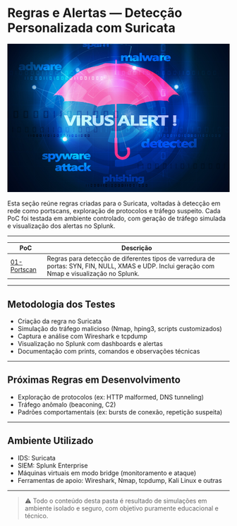 #  Regras e Alertas — Detecção Personalizada com Suricata

<p align="center">
  <img src="../../../../assets/alertas.png" alt="Capa Alertas" width="800"/>
</p>

Esta seção reúne regras criadas para o Suricata, voltadas à detecção em rede como portscans, exploração de protocolos e tráfego suspeito. Cada PoC foi testada em ambiente controlado, com geração de tráfego simulada e visualização dos alertas no Splunk.

---

| PoC                         | Descrição                                                                                                                                      |
|-----------------------------|------------------------------------------------------------------------------------------------------------------------------------------------|
| [01-Portscan](01-Portscan/README.md)               | Regras para detecção de diferentes tipos de varredura de portas: SYN, FIN, NULL, XMAS e UDP. Inclui geração com Nmap e visualização no Splunk. |

---

## Metodologia dos Testes

- Criação da regra no Suricata
- Simulação do tráfego malicioso (Nmap, hping3, scripts customizados)
- Captura e análise com Wireshark e tcpdump
- Visualização no Splunk com dashboards e alertas
- Documentação com prints, comandos e observações técnicas

---

## Próximas Regras em Desenvolvimento

- Exploração de protocolos (ex: HTTP malformed, DNS tunneling)
- Tráfego anômalo (beaconing, C2)
- Padrões comportamentais (ex: bursts de conexão, repetição suspeita)

---

## Ambiente Utilizado

- IDS: Suricata
- SIEM: Splunk Enterprise
- Máquinas virtuais em modo bridge (monitoramento e ataque)
- Ferramentas de apoio: Wireshark, Nmap, tcpdump, Kali Linux e outras

---

> ⚠️ Todo o conteúdo desta pasta é resultado de simulações em ambiente isolado e seguro, com objetivo puramente educacional e técnico.

